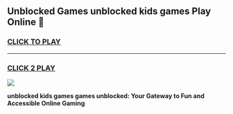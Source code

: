 
## Unblocked Games unblocked kids games Play Online 👋
<h3>
<a href="https://news.freeplayer.one?title=unblocked_kids_games&ref=17F">CLICK TO PLAY</a></h3>
<hr>

<h3>
<a href="https://news.freeplayer.one?title=unblocked_kids_games&ref=17F">CLICK 2 PLAY</a>
  
</h3>

<a href="https://news.freeplayer.one?title=unblocked_kids_games&ref=17F/"><img src="https://clearcache.store/games.png"></a>


**unblocked kids games games unblocked: Your Gateway to Fun and Accessible Online Gaming**
